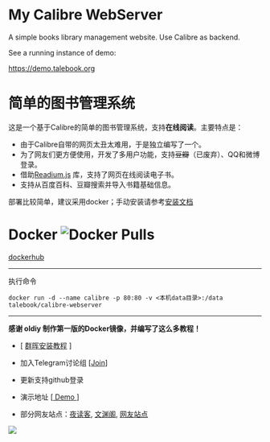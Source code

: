 My Calibre WebServer
====================
A simple books library management website. Use Calibre as backend.

See a running instance of demo:

https://demo.talebook.org

简单的图书管理系统
===================
这是一个基于Calibre的简单的图书管理系统，支持**在线阅读**。主要特点是：
* 由于Calibre自带的网页太丑太难用，于是独立编写了一个。
* 为了网友们更方便使用，开发了多用户功能，支持~~豆瓣~~（已废弃）、QQ和微博登录。
* 借助[Readium.js](https://github.com/readium/readium-js-viewer) 库，支持了网页在线阅读电子书。
* 支持从百度百科、豆瓣搜索并导入书籍基础信息。

部署比较简单，建议采用docker；手动安装请参考[安装文档](document/INSTALL.zh_CN.md)


Docker
![Docker Pulls](https://img.shields.io/docker/pulls/talebook/calibre-webserver.svg)
===================

[dockerhub](https://hub.docker.com/r/talebook/calibre-webserver)

---

执行命令

`docker run -d --name calibre -p 80:80 -v <本机data目录>:/data  talebook/calibre-webserver`

---

**感谢 oldiy 制作第一版的Docker镜像，并编写了这么多教程！**

+ [ [群晖安装教程](https://odcn.top/2019/02/26/2734/) ]

+ 加入Telegram讨论组 [[Join](https://t.me/joinchat/H3IoGkcnW6BGo51EJ9Kw5g)]

- 更新支持github登录

- 演示地址 [[ Demo ](https://demo.talebook.org)]

- 部分网友站点：[夜读客](https://www.yeduk.com/), [文渊阁](https://wenyuange.org), [网友站点](http://book.bwh.bai-long.cn/)

![](https://github.com/talebook/calibre-webserver/raw/develop/document/screenshot.png)


